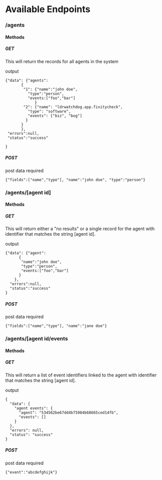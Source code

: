 # Available Endpoints

### /agents

#### Methods

##### GET

This will return the records for all agents in the system

output

~~~
{"data": {"agents":
	   {
	    "1": {"name":"john doe",
		  "type":"person",
	 	  "events:["foo","bar"]
	         }
	    "2": {"name": "ldrwatchdog.app.fixitycheck",
	  	  "type": "software",
		  "events": ["biz", "bog"]
	 	 }
	   }
       },
 "errors":null,
 "status":"success"

}
~~~

##### POST

post data required

~~~
{"fields":["name","type"], "name":"john doe", "type":"person"}
~~~

### /agents/[agent id]

#### Methods

##### GET 

This will return either a "no results" or a single record for the agent with identifier that matches the string [agent id].

output 

~~~
{"data": {"agent":
	  {
	   "name":"john doe",
	   "type":"person",
	   "events:["foo","bar"]
	  }
	},
  "errors":null,
  "status":"success"
}
~~~

##### POST

post data required

~~~
{"fields":["name","type"], "name":"jane doe"}
~~~


### /agents/[agent id\/events

#### Methods

##### GET 

This will return a list of event identifiers linked to the agent with identifier that matches the string [agent id].

output

~~~
{
  "data": {
    "agent events": {
      "agent": "534562be67dd4b75984b68665ced14fb",
      "events": []
    }
  },
  "errors": null,
  "status": "success"
}
~~~

##### POST

post data required

~~~~
{"event":"abcdefghijk"}
~~~~
